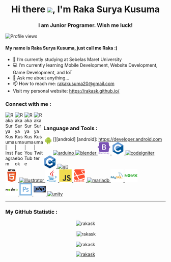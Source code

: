 <!-- ### Hi there <img src="https://media.giphy.com/media/hvRJCLFzcasrR4ia7z/giphy.gif" width="25px"> -->

<h1 align="center">Hi there <img src="https://media.giphy.com/media/hvRJCLFzcasrR4ia7z/giphy.gif" width="25px">, I'm Raka Surya Kusuma</h1>
<h3 align="center">I am Junior Programer. Wish me luck!</h3>

![Profile views](https://gpvc.arturio.dev/rakask)
<h4> My name is Raka Surya Kusuma, just call me Raka :) </h4>

- 🏫 I’m currently studying at Sebelas Maret University 
- 💻 I’m currently learning Mobile Development, Website Development, Game Development, and IoT
- 💬 Ask me about anything...
- 📫 How to reach me: rakakusuma20@gmail.com
-  Visit my personal website: https://rakask.github.io/



### Connect with me :

<!-- [<img align="left" alt="rakask" width="22px" src="https://raw.githubusercontent.com/rahuldkjain/github-profile-readme-generator/master/src/images/icons/Social/globe.svg" />][website] -->
<!-- [<img align="left" alt="Raka Surya Kusuma | LinkedIn" width="22px" src="https://raw.githubusercontent.com/rahuldkjain/github-profile-readme-generator/master/src/images/icons/Social/linkedin.svg" />][linkedin] -->
[<img align="left" alt="Raka Surya Kusuma | Instagram" width="30px" src="https://raw.githubusercontent.com/rahuldkjain/github-profile-readme-generator/master/src/images/icons/Social/instagram.svg" />][instagram]
[<img align="left" alt="Raka Surya Kusuma | Facebook" width="30px" src="https://raw.githubusercontent.com/rahuldkjain/github-profile-readme-generator/master/src/images/icons/Social/facebook.svg" />][facebook]
[<img align="left" alt="Raka Surya Kusuma | YouTube" width="30px" src="https://raw.githubusercontent.com/rahuldkjain/github-profile-readme-generator/master/src/images/icons/Social/youtube.svg" />][youtube]
[<img align="left" alt="Raka Surya Kusuma | Twitter" width="30px" src="https://raw.githubusercontent.com/rahuldkjain/github-profile-readme-generator/master/src/images/icons/Social/twitter.svg" />][twitter]

<!-- [website]: https://rakask.github.io -->
[twitter]: ''
[youtube]: https://www.youtube.com/channel/UC7qlInUXpVTYMXTHn47vH7g/videos
[facebook]: ''
[instagram]: https://instagram.com/rakasuryak_
<!-- [linkedin]: "" -->

<br/>

### Language and Tools :
<!-- <p align="left">  -->
<!--   <a href="https://developer.android.com" target="_blank"> <img src="https://raw.githubusercontent.com/devicons/devicon/master/icons/android/android-original-wordmark.svg" alt="android" width="40" height="40"/> </a> -->
  [<img align="left" alt="android | Instagram" width="30px" src="https://raw.githubusercontent.com/devicons/devicon/master/icons/android/android-original-wordmark.svg" />][android]
  [android]: https://developer.android.com
  <a href="https://www.arduino.cc/" target="_blank"> <img src="https://cdn.worldvectorlogo.com/logos/arduino-1.svg" alt="arduino" width="40" height="40"/> </a> 
  <a href="https://www.blender.org/" target="_blank"> <img src="https://download.blender.org/branding/community/blender_community_badge_white.svg" alt="blender" width="40" height="40"/> </a> 
  <a href="https://getbootstrap.com" target="_blank"> <img src="https://raw.githubusercontent.com/devicons/devicon/master/icons/bootstrap/bootstrap-plain-wordmark.svg" alt="bootstrap" width="40" height="40"/> </a> 
  <a href="https://www.cprogramming.com/" target="_blank"> <img src="https://raw.githubusercontent.com/devicons/devicon/master/icons/c/c-original.svg" alt="c" width="40" height="40"/> </a> 
  <a href="https://codeigniter.com" target="_blank"> <img src="https://cdn.worldvectorlogo.com/logos/codeigniter.svg" alt="codeigniter" width="40" height="40"/> </a> 
  <a href="https://www.w3schools.com/cpp/" target="_blank"> <img src="https://raw.githubusercontent.com/devicons/devicon/master/icons/cplusplus/cplusplus-original.svg" alt="cplusplus" width="40" height="40"/> </a> 
  <a href="https://git-scm.com/" target="_blank"> <img src="https://www.vectorlogo.zone/logos/git-scm/git-scm-icon.svg" alt="git" width="40" height="40"/> </a> 
  <a href="https://www.w3.org/html/" target="_blank"> 
  </br> <img src="https://raw.githubusercontent.com/devicons/devicon/master/icons/html5/html5-original-wordmark.svg" alt="html5" width="40" height="40"/> </a> 
  <a href="https://www.adobe.com/in/products/illustrator.html" target="_blank"> <img src="https://www.vectorlogo.zone/logos/adobe_illustrator/adobe_illustrator-icon.svg" alt="illustrator" width="40" height="40"/> </a> 
  <a href="https://www.java.com" target="_blank"> <img src="https://raw.githubusercontent.com/devicons/devicon/master/icons/java/java-original.svg" alt="java" width="40" height="40"/> </a> 
  <a href="https://developer.mozilla.org/en-US/docs/Web/JavaScript" target="_blank"> <img src="https://raw.githubusercontent.com/devicons/devicon/master/icons/javascript/javascript-original.svg" alt="javascript" width="40" height="40"/> </a> 
  <a href="https://laravel.com/" target="_blank"> <img src="https://raw.githubusercontent.com/devicons/devicon/master/icons/laravel/laravel-plain-wordmark.svg" alt="laravel" width="40" height="40"/> </a> 
  <a href="https://mariadb.org/" target="_blank"> <img src="https://www.vectorlogo.zone/logos/mariadb/mariadb-icon.svg" alt="mariadb" width="40" height="40"/> </a> 
  <a href="https://www.mysql.com/" target="_blank"> <img src="https://raw.githubusercontent.com/devicons/devicon/master/icons/mysql/mysql-original-wordmark.svg" alt="mysql" width="40" height="40"/> </a> 
  <a href="https://www.nginx.com" target="_blank"> <img src="https://raw.githubusercontent.com/devicons/devicon/master/icons/nginx/nginx-original.svg" alt="nginx" width="40" height="40"/> </a> 
  </br>
  <a href="https://nodejs.org" target="_blank"> <img src="https://raw.githubusercontent.com/devicons/devicon/master/icons/nodejs/nodejs-original-wordmark.svg" alt="nodejs" width="40" height="40"/> </a> 
  <a href="https://www.photoshop.com/en" target="_blank"> <img src="https://raw.githubusercontent.com/devicons/devicon/master/icons/photoshop/photoshop-line.svg" alt="photoshop" width="40" height="40"/> </a> 
  <a href="https://www.php.net" target="_blank"> <img src="https://raw.githubusercontent.com/devicons/devicon/master/icons/php/php-original.svg" alt="php" width="40" height="40"/> </a> 
  <a href="https://unity.com/" target="_blank"> <img src="https://www.vectorlogo.zone/logos/unity3d/unity3d-icon.svg" alt="unity" width="40" height="40"/> </a> 
  </p>

---

### My GitHub Statistic :

<p align="center"><img align="center" src="https://github-readme-stats.vercel.app/api/top-langs?username=rakask&show_icons=true&locale=en&layout=compact" alt="rakask" /></p>

<p align="center">&nbsp;<img align="center" src="https://github-readme-stats.vercel.app/api?username=rakask&show_icons=true&locale=en" alt="rakask" /></p>

<p align="center"><img align="center" src="https://github-readme-streak-stats.herokuapp.com/?user=rakask&" alt="rakask" /></p>

<p align="center"> <a href="https://github.com/ryo-ma/github-profile-trophy"><img src="https://github-profile-trophy.vercel.app/?username=rakask" alt="rakask" /></a> </p>




